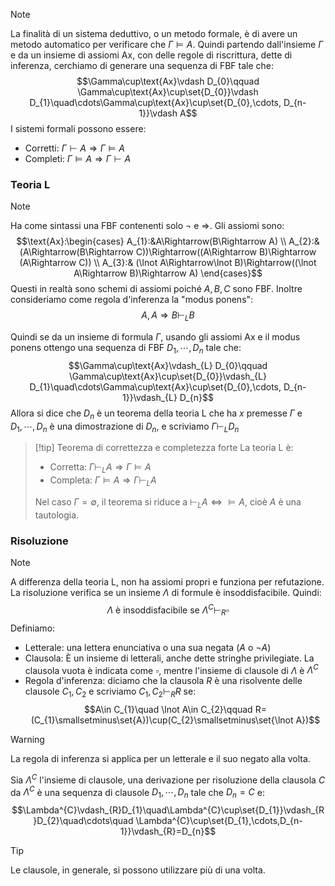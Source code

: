 >[!note]
>La finalità di un sistema deduttivo, o un metodo formale, è di avere un metodo automatico per verificare che $\Gamma\models A$.
>Quindi partendo dall'insieme $\Gamma$ e da un insieme di assiomi $\text{Ax}$, con delle regole di riscrittura, dette di inferenza, cerchiamo di generare una sequenza di FBF tale che: $$\Gamma\cup\text{Ax}\vdash D_{0}\qquad \Gamma\cup\text{Ax}\cup\set{D_{0}}\vdash D_{1}\quad\cdots\Gamma\cup\text{Ax}\cup\set{D_{0},\cdots, D_{n-1}}\vdash A$$
>I sistemi formali possono essere:
>- Corretti: $\Gamma\vdash A\Rightarrow\Gamma\models A$
>- Completi: $\Gamma\models A\Rightarrow\Gamma\vdash A$

### Teoria L
>[!note]
>Ha come sintassi una FBF contenenti solo $\lnot$ e $\Rightarrow$. Gli assiomi sono: $$\text{Ax}:\begin{cases}
>A_{1}:&A\Rightarrow(B\Rightarrow A) \\
>A_{2}:&(A\Rightarrow(B\Rightarrow C))\Rightarrow((A\Rightarrow B)\Rightarrow (A\Rightarrow C)) \\
>A_{3}:& (\lnot A\Rightarrow\lnot B)\Rightarrow((\lnot A\Rightarrow B)\Rightarrow A)
>\end{cases}$$
>Questi in realtà sono schemi di assiomi poiché $A,B,C$ sono FBF. Inoltre consideriamo come regola d'inferenza la "modus ponens": $$A,A\Rightarrow B\vdash_{L} B$$

Quindi se da un insieme di formula $\Gamma$, usando gli assiomi $\text{Ax}$ e il modus ponens ottengo una sequenza di FBF $D_{1},\cdots, D_{n}$ tale che: $$\Gamma\cup\text{Ax}\vdash_{L} D_{0}\qquad \Gamma\cup\text{Ax}\cup\set{D_{0}}\vdash_{L} D_{1}\quad\cdots\Gamma\cup\text{Ax}\cup\set{D_{0},\cdots, D_{n-1}}\vdash_{L} D_{n}$$
Allora si dice che $D_{n}$ è un teorema della teoria L che ha $x$ premesse $\Gamma$ e $D_{1},\cdots,D_{n}$ è una dimostrazione di $D_{n}$, e scriviamo $\Gamma\vdash_{L} D_{n}$

>[!tip] Teorema di correttezza e completezza forte
>La teoria L è:
>- Corretta: $\Gamma\vdash_{L} A\Rightarrow\Gamma\models A$
>- Completa: $\Gamma\models A\Rightarrow\Gamma\vdash_{L} A$
>  
>Nel caso $\Gamma=\emptyset$, il teorema si riduce a $\vdash_{L} A\Leftrightarrow\models A$, cioè $A$ è una tautologia.

### Risoluzione
>[!note]
>A differenza della teoria L, non ha assiomi propri e funziona per refutazione. La risoluzione verifica se un insieme $\Lambda$ di formule è insoddisfacibile. Quindi: $$\Lambda\text{ è insoddisfacibile se }\Lambda^{C}\vdash_{R}\square$$
>Definiamo:
>- Letterale: una lettera enunciativa o una sua negata ($A$ o $\lnot A$)
>- Clausola: È un insieme di letterali, anche dette stringhe privilegiate. La clausola vuota è indicata come $\square$, mentre l'insieme di clausole di $\Lambda$ è $\Lambda^{C}$
>- Regola d'inferenza: diciamo che la clausola $R$ è una risolvente delle clausole $C_{1},C_{2}$ e scriviamo $C_{1},C_{2}\vdash_{R}R$ se: $$A\in C_{1}\quad \lnot A\in C_{2}\qquad R=(C_{1}\smallsetminus\set{A})\cup(C_{2}\smallsetminus\set{\lnot A})$$

>[!warning]
>La regola di inferenza si applica per un letterale e il suo negato alla volta.

Sia $\Lambda^{C}$ l'insieme di clausole, una derivazione per risoluzione della clausola $C$ da $\Lambda^{C}$ è una sequenza di clausole $D_{1},\cdots,D_{n}$ tale che $D_{n}=C$ e: $$\Lambda^{C}\vdash_{R}D_{1}\quad\Lambda^{C}\cup\set{D_{1}}\vdash_{R}D_{2}\quad\cdots\quad \Lambda^{C}\cup\set{D_{1},\cdots,D_{n-1}}\vdash_{R}=D_{n}$$
>[!tip]
>Le clausole, in generale, si possono utilizzare più di una volta.

